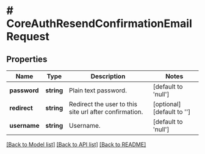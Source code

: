# # CoreAuthResendConfirmationEmailRequest

## Properties

Name | Type | Description | Notes
------------ | ------------- | ------------- | -------------
**password** | **string** | Plain text password. | [default to 'null']
**redirect** | **string** | Redirect the user to this site url after confirmation. | [optional] [default to '']
**username** | **string** | Username. | [default to 'null']

[[Back to Model list]](../../README.md#models) [[Back to API list]](../../README.md#endpoints) [[Back to README]](../../README.md)
